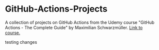 # GitHub-Actions-Projects
A collection of projects on GitHub Actions from the Udemy course "GitHub Actions - The Complete Guide" by Maximilian Schwarzmüller.
[Link to course.](https://www.udemy.com/course/github-actions-the-complete-guide/)

testing changes

